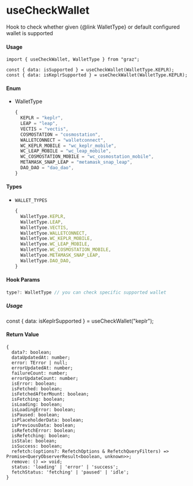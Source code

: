 # useCheckWallet

Hook to check whether given {@link WalletType} or default configured wallet is supported

#### Usage

```tsx
import { useCheckWallet, WalletType } from "graz";

const { data: isSupported } = useCheckWallet(WalletType.KEPLR);
const { data: isKeplrSupported } = useCheckWallet(WalletType.KEPLR);
```

#### Enum

- WalletType
  ```ts
  {
    KEPLR = "keplr",
    LEAP = "leap",
    VECTIS = "vectis",
    COSMOSTATION = "cosmostation",
    WALLETCONNECT = "walletconnect",
    WC_KEPLR_MOBILE = "wc_keplr_mobile",
    WC_LEAP_MOBILE = "wc_leap_mobile",
    WC_COSMOSTATION_MOBILE = "wc_cosmostation_mobile",
    METAMASK_SNAP_LEAP = "metamask_snap_leap",
    DAO_DAO = "dao_dao",
  }
  ```

#### Types

- `WALLET_TYPES`
  ```ts
  {
    WalletType.KEPLR,
    WalletType.LEAP,
    WalletTyoe.VECTIS,
    WalletTyoe.WALLETCONNECT,
    WalletTyoe.WC_KEPLR_MOBILE,
    WalletTyoe.WC_LEAP_MOBILE,
    WalletTyoe.WC_COSMOSTATION_MOBILE,
    WalletTyoe.METAMASK_SNAP_LEAP,
    WalletType.DAO_DAO,
  }
  ```

#### Hook Params

```ts
type?: WalletType // you can check specific supported wallet
```

##### Usage

const { data: isKeplrSupported } = useCheckWallet("keplr");

#### Return Value

```tsx
{
  data?: boolean;
  dataUpdatedAt: number;
  error: TError | null;
  errorUpdatedAt: number;
  failureCount: number;
  errorUpdateCount: number;
  isError: boolean;
  isFetched: boolean;
  isFetchedAfterMount: boolean;
  isFetching: boolean;
  isLoading: boolean;
  isLoadingError: boolean;
  isPaused: boolean;
  isPlaceholderData: boolean;
  isPreviousData: boolean;
  isRefetchError: boolean;
  isRefetching: boolean;
  isStale: boolean;
  isSuccess: boolean;
  refetch:(options?: RefetchOptions & RefetchQueryFilters) => Promise<QueryObserverResult<boolean, unknown>>;
  remove: () => void;
  status: 'loading' | 'error' | 'success';
  fetchStatus: 'fetching' | 'paused' | 'idle';
}
```
